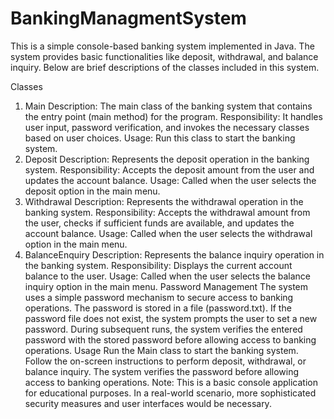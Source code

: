 # BankingManagmentSystem
This is a simple console-based banking system implemented in Java. The system provides basic functionalities like deposit, withdrawal, and balance inquiry. Below are brief descriptions of the classes included in this system.

Classes
1. Main
Description: The main class of the banking system that contains the entry point (main method) for the program.
Responsibility: It handles user input, password verification, and invokes the necessary classes based on user choices.
Usage: Run this class to start the banking system.
2. Deposit
Description: Represents the deposit operation in the banking system.
Responsibility: Accepts the deposit amount from the user and updates the account balance.
Usage: Called when the user selects the deposit option in the main menu.
3. Withdrawal
Description: Represents the withdrawal operation in the banking system.
Responsibility: Accepts the withdrawal amount from the user, checks if sufficient funds are available, and updates the account balance.
Usage: Called when the user selects the withdrawal option in the main menu.
4. BalanceEnquiry
Description: Represents the balance inquiry operation in the banking system.
Responsibility: Displays the current account balance to the user.
Usage: Called when the user selects the balance inquiry option in the main menu.
Password Management
The system uses a simple password mechanism to secure access to banking operations.
The password is stored in a file (password.txt).
If the password file does not exist, the system prompts the user to set a new password.
During subsequent runs, the system verifies the entered password with the stored password before allowing access to banking operations.
Usage
Run the Main class to start the banking system.
Follow the on-screen instructions to perform deposit, withdrawal, or balance inquiry.
The system verifies the password before allowing access to banking operations.
Note: This is a basic console application for educational purposes. In a real-world scenario, more sophisticated security measures and user interfaces would be necessary.
